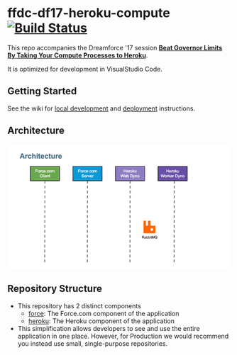 ffdc-df17-heroku-compute [![Build Status](https://travis-ci.org/financialforcedev/df17-heroku-compute.svg?branch=master)](https://travis-ci.org/financialforcedev/df17-heroku-compute)
===

This repo accompanies the Dreamforce '17 session **[Beat Governor Limits By Taking Your Compute Processes to Heroku](https://success.salesforce.com/Sessions#/session/a2q3A000001yuLtQAI)**.

It is optimized for development in VisualStudio Code.

Getting Started
---
See the wiki for [local development](https://github.com/financialforcedev/df17-heroku-compute/wiki/Local-Development-Environment) and [deployment](https://github.com/financialforcedev/df17-heroku-compute/wiki/Deployment) instructions.

Architecture
---
![Architecture](docs/readme/df17-heroku-compute-architecture.gif)

Repository Structure
---
* This repository has 2 distinct components
    * [force](/force): The Force.com component of the application
    * [heroku](/heroku): The Heroku component of the application
* This simplification allows developers to see and use the entire application in one place. However, for Production we would recommend you instead use small, single-purpose repositories.